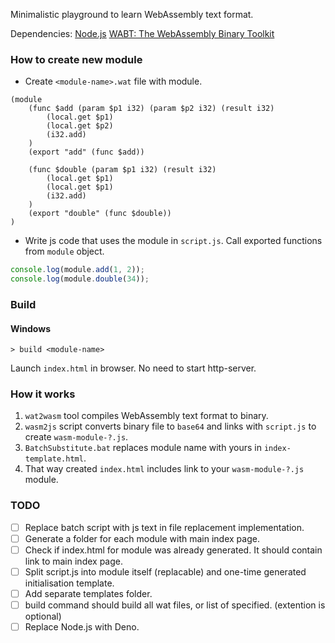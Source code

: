 Minimalistic playground to learn WebAssembly text format.

Dependencies:
[Node.js](https://nodejs.org/)
[WABT: The WebAssembly Binary Toolkit](https://github.com/WebAssembly/wabt)


### How to create new module

* Create `<module-name>.wat` file with module.
```wat
(module
    (func $add (param $p1 i32) (param $p2 i32) (result i32)
        (local.get $p1)
        (local.get $p2)
        (i32.add)
    )
    (export "add" (func $add))

    (func $double (param $p1 i32) (result i32)
        (local.get $p1)
        (local.get $p1)
        (i32.add)
    )
    (export "double" (func $double))
)
```
* Write js code that uses the module in `script.js`. Call exported functions from `module` object.
```js
console.log(module.add(1, 2));
console.log(module.double(34));
```

### Build
#### Windows
```console
> build <module-name>
```

Launch `index.html` in browser. No need to start http-server.

### How it works
1. `wat2wasm` tool compiles WebAssembly text format to binary.
1. `wasm2js` script converts binary file to `base64` and links with `script.js` to create `wasm-module-?.js`.
1. `BatchSubstitute.bat` replaces module name with yours in `index-template.html`.
1. That way created `index.html` includes link to your `wasm-module-?.js` module.

### TODO
- [ ] Replace batch script with js text in file replacement implementation.
- [ ] Generate a folder for each module with main index page.
- [ ] Check if index.html for module was already generated. It should contain link to main index page.
- [ ] Split script.js into module itself (replacable) and one-time generated initialisation template.
- [ ] Add separate templates folder.
- [ ] build command should build all wat files, or list of specified. (extention is optional)
- [ ] Replace Node.js with Deno.
